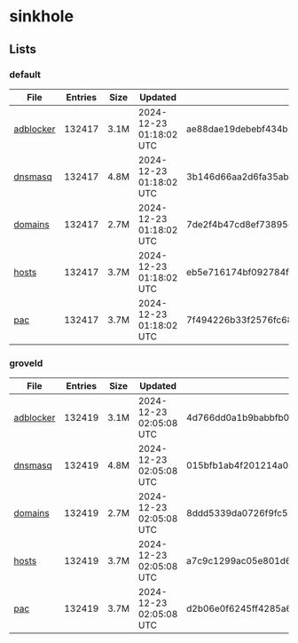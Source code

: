 # sinkhole

## Lists

### default

|File|Entries|Size|Updated|Hash|
|-|-|-|-|-|
|[adblocker](https://raw.githubusercontent.com/groveld/sinkhole/lists/default/adblocker.txt)|132417|3.1M|2024-12-23 01:18:02 UTC|ae88dae19debebf434b80aa06585c58fa9a668652de543cf69770a4b4a3a88a6|
|[dnsmasq](https://raw.githubusercontent.com/groveld/sinkhole/lists/default/dnsmasq.txt)|132417|4.8M|2024-12-23 01:18:02 UTC|3b146d66aa2d6fa35ab9bc5caaa51a3ee001e9bf86e8e86fd6f2093bd399dbc0|
|[domains](https://raw.githubusercontent.com/groveld/sinkhole/lists/default/domains.txt)|132417|2.7M|2024-12-23 01:18:02 UTC|7de2f4b47cd8ef73895c8ee043e4d9b8b169e646b31ffb4c673efd35b60bbda5|
|[hosts](https://raw.githubusercontent.com/groveld/sinkhole/lists/default/hosts.txt)|132417|3.7M|2024-12-23 01:18:02 UTC|eb5e716174bf092784f69e031e54739d1395c8772186c77c012ffb28506ea3b4|
|[pac](https://raw.githubusercontent.com/groveld/sinkhole/lists/default/pac.txt)|132417|3.7M|2024-12-23 01:18:02 UTC|7f494226b33f2576fc68bf260c8017da228ea6975776ba44568204ede0a0c304|

### groveld

|File|Entries|Size|Updated|Hash|
|-|-|-|-|-|
|[adblocker](https://raw.githubusercontent.com/groveld/sinkhole/lists/groveld/adblocker.txt)|132419|3.1M|2024-12-23 02:05:08 UTC|4d766dd0a1b9babbfb0034180c6ab1bccfa67962a43e58664100fa85aadc18d9|
|[dnsmasq](https://raw.githubusercontent.com/groveld/sinkhole/lists/groveld/dnsmasq.txt)|132419|4.8M|2024-12-23 02:05:08 UTC|015bfb1ab4f201214a038207e25df5f745589692763f7550cc15a4ce458a6f54|
|[domains](https://raw.githubusercontent.com/groveld/sinkhole/lists/groveld/domains.txt)|132419|2.7M|2024-12-23 02:05:08 UTC|8ddd5339da0726f9fc53c4f1e25462345147d9c7100c4e566c561ad78bd0cd11|
|[hosts](https://raw.githubusercontent.com/groveld/sinkhole/lists/groveld/hosts.txt)|132419|3.7M|2024-12-23 02:05:08 UTC|a7c9c1299ac05e801d62af001e54a9bb96245661ea9ddbf16da43ddd165df359|
|[pac](https://raw.githubusercontent.com/groveld/sinkhole/lists/groveld/pac.txt)|132419|3.7M|2024-12-23 02:05:08 UTC|d2b06e0f6245ff4285a6de2cd8b37c72c271cb8c2facb977eb32f12a9bf0d520|
